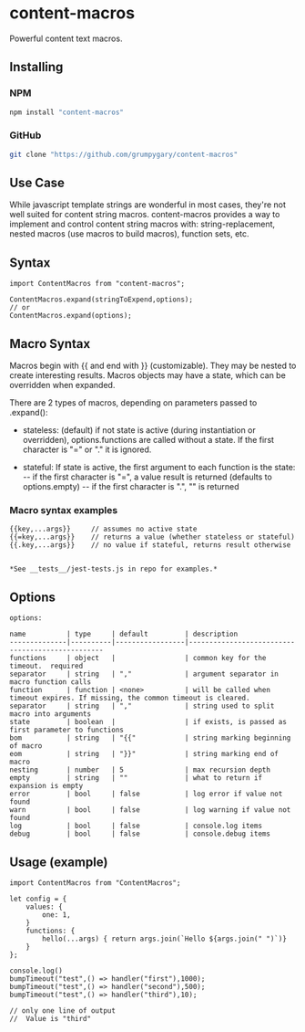 # content-macros

Powerful content text macros.

## Installing

### NPM

```sh
npm install "content-macros"
```

### GitHub

```sh
git clone "https://github.com/grumpygary/content-macros"
```

## Use Case

While javascript template strings are wonderful in most cases,
they're not well suited for content string macros.
content-macros provides a way to implement and control
content string macros with: string-replacement, nested macros
(use macros to build macros), function sets, etc.

## Syntax

```
import ContentMacros from "content-macros";

ContentMacros.expand(stringToExpend,options);
// or
ContentMacros.expand(options);
```

## Macro Syntax

Macros begin with {{ and end with }} (customizable).
They may be nested to create interesting results.
Macros objects may have a state, which can be overridden when expanded.

There are 2 types of macros, depending on parameters passed to .expand():

- stateless: (default) if not state is active (during instantiation or overridden), options.functions are called without a state.  If the first character is "=" or "." it is ignored.

- stateful: If state is active, the first argument to each function is the state:
    -- if the first character is "=", a value result is returned (defaults to options.empty)
    -- if the first character is ".", "" is returned

### Macro syntax examples
```
{{key,...args}}     // assumes no active state
{{=key,...args}}    // returns a value (whether stateless or stateful)
{{.key,...args}}    // no value if stateful, returns result otherwise


*See __tests__/jest-tests.js in repo for examples.*
```

## Options
```
options:

name          | type     | default         | description
--------------|----------|-----------------|-------------------------------------------------
functions     | object   |                 | common key for the timeout.  required
separator     | string   | ","             | argument separator in macro function calls
function      | function | <none>          | will be called when timeout expires. If missing, the common timeout is cleared.
separator     | string   | ","             | string used to split macro into arguments
state         | boolean  |                 | if exists, is passed as first parameter to functions
bom           | string   | "{{"            | string marking beginning of macro
eom           | string   | "}}"            | string marking end of macro
nesting       | number   | 5               | max recursion depth
empty         | string   | ""              | what to return if expansion is empty
error         | bool     | false           | log error if value not found
warn          | bool     | false           | log warning if value not found
log           | bool     | false           | console.log items
debug         | bool     | false           | console.debug items

```

## Usage (example)

```
import ContentMacros from "ContentMacros";

let config = {
    values: {
        one: 1,
    }
    functions: {
        hello(...args) { return args.join(`Hello ${args.join(" ")`)}
    }
};

console.log()
bumpTimeout("test",() => handler("first"),1000);
bumpTimeout("test",() => handler("second"),500);
bumpTimeout("test",() => handler("third"),10);

// only one line of output
//  Value is "third"

```
